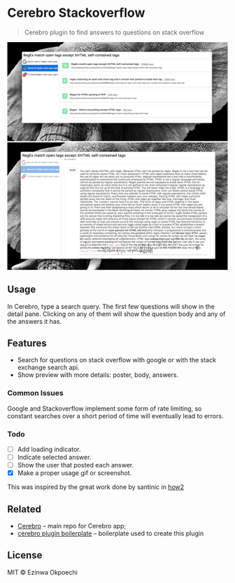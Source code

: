 # Cerebro Stackoverflow

> Cerebro plugin to find answers to questions on stack overflow

![](questions.png)
![](answer.png)

## Usage
In Cerebro, type a search query. The first few questions will show in the detail pane. Clicking on any of them will show the question body and any of the answers it has.


## Features

* Search for questions on stack overflow with google or with the stack exchange search api.
* Show preview with more details: poster, body, answers.

### Common Issues
Google and Stackoverflow implement some form of rate limiting, so constant searches over a short period of time will eventually lead to errors.

### Todo
- [ ] Add loading indicator.
- [ ] Indicate selected answer.
- [ ] Show the user that posted each answer.
- [x] Make a proper usage gif or screenshot.

This was inspired by the great work done by santinic in [how2](https://github.com/santinic/how2)

## Related
* [Cerebro](http://github.com/KELiON/cerebro) – main repo for Cerebro app;
* [cerebro plugin boilerplate](https://github.com/KELiON/cerebro-plugin) – boilerplate used to create this plugin

## License

MIT © Ezinwa Okpoechi
